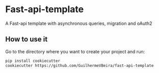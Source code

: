 # Fast-api-template
A Fast-api template with asynchronous queries, migration and oAuth2



## How to use it

Go to the directory where you want to create your project and run:

```bash
pip install cookiecutter
cookiecutter https://github.com/GuilhermeVBeira/fast-api-template
```

